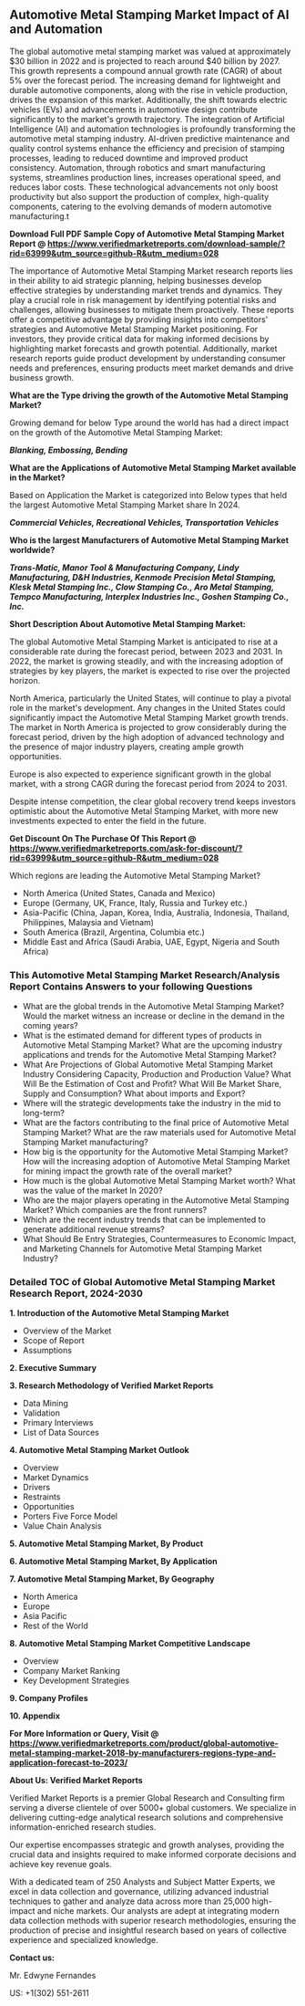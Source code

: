 <h2>Automotive Metal Stamping Market Impact of AI and Automation</h2>The global automotive metal stamping market was valued at approximately $30 billion in 2022 and is projected to reach around $40 billion by 2027. This growth represents a compound annual growth rate (CAGR) of about 5% over the forecast period. The increasing demand for lightweight and durable automotive components, along with the rise in vehicle production, drives the expansion of this market. Additionally, the shift towards electric vehicles (EVs) and advancements in automotive design contribute significantly to the market's growth trajectory. The integration of Artificial Intelligence (AI) and automation technologies is profoundly transforming the automotive metal stamping industry. AI-driven predictive maintenance and quality control systems enhance the efficiency and precision of stamping processes, leading to reduced downtime and improved product consistency. Automation, through robotics and smart manufacturing systems, streamlines production lines, increases operational speed, and reduces labor costs. These technological advancements not only boost productivity but also support the production of complex, high-quality components, catering to the evolving demands of modern automotive manufacturing.t</p><p id="" class=""><strong>Download Full PDF Sample Copy of Automotive Metal Stamping Market Report @ <a href="https://www.verifiedmarketreports.com/download-sample/?rid=63999&utm_source=github-R&utm_medium=028" target="_blank">https://www.verifiedmarketreports.com/download-sample/?rid=63999&utm_source=github-R&utm_medium=028</a></strong></p><p>The importance of&nbsp;Automotive Metal Stamping Market research reports lies in their ability to aid strategic planning, helping businesses develop effective strategies by understanding market trends and dynamics. They play a crucial role in risk management by identifying potential risks and challenges, allowing businesses to mitigate them proactively. These reports offer a competitive advantage by providing insights into competitors' strategies and Automotive Metal Stamping Market positioning. For investors, they provide critical data for making informed decisions by highlighting market forecasts and growth potential. Additionally, market research reports guide product development by understanding consumer needs and preferences, ensuring products meet market demands and drive business growth.</p><p><strong>What are the&nbsp;Type driving the growth of the Automotive Metal Stamping Market?</strong></p><p id="" class="">Growing demand for below Type around the world has had a direct impact on the growth of the Automotive Metal Stamping Market:</p><em><strong>Blanking, Embossing, Bending</strong></em></p><strong>What are the&nbsp;Applications&nbsp;of Automotive Metal Stamping Market available in the Market?</strong></p><p id="" class="">Based on Application the Market is categorized into Below types that held the largest Automotive Metal Stamping Market share In 2024.</p><em><strong>Commercial Vehicles, Recreational Vehicles, Transportation Vehicles</strong></em></p><strong>Who is the largest Manufacturers of Automotive Metal Stamping Market worldwide?</strong></p><p><em><strong>Trans-Matic, Manor Tool & Manufacturing Company, Lindy Manufacturing, D&H Industries, Kenmode Precision Metal Stamping, Klesk Metal Stamping Inc., Clow Stamping Co., Aro Metal Stamping, Tempco Manufacturing, Interplex Industries Inc., Goshen Stamping Co., Inc.</strong></em></p><p id="" class=""><strong>Short Description About Automotive Metal Stamping Market:</strong></p><p>The global Automotive Metal Stamping Market is anticipated to rise at a considerable rate during the forecast period, between 2023 and 2031. In 2022, the market is growing steadily, and with the increasing adoption of strategies by key players, the market is expected to rise over the projected horizon.</p><p>North America, particularly the United States, will continue to play a pivotal role in the market's development. Any changes in the United States could significantly impact the Automotive Metal Stamping Market growth trends. The market in North America is projected to grow considerably during the forecast period, driven by the high adoption of advanced technology and the presence of major industry players, creating ample growth opportunities.</p><p>Europe is also expected to experience significant growth in the global market, with a strong CAGR during the forecast period from 2024 to 2031.</p><p>Despite intense competition, the clear global recovery trend keeps investors optimistic about the Automotive Metal Stamping Market, with more new investments expected to enter the field in the future.</p><p id="" class=""><strong>Get Discount On The Purchase Of This Report @ <a href="https://www.verifiedmarketreports.com/ask-for-discount/?rid=63999&utm_source=github-R&utm_medium=028" target="_blank">https://www.verifiedmarketreports.com/ask-for-discount/?rid=63999&utm_source=github-R&utm_medium=028</a></strong></p>Which regions are leading the Automotive Metal Stamping Market?</p><ul><li>North America (United States, Canada and Mexico)</li><li>Europe (Germany, UK, France, Italy, Russia and Turkey etc.)</li><li>Asia-Pacific (China, Japan, Korea, India, Australia, Indonesia, Thailand, Philippines, Malaysia and Vietnam)</li><li>South America (Brazil, Argentina, Columbia etc.)</li><li>Middle East and Africa (Saudi Arabia, UAE, Egypt, Nigeria and South Africa)</li></ul><h3 id="" class="">This Automotive Metal Stamping Market Research/Analysis Report Contains Answers to your following Questions</h3><ul><li>What are the global trends in the Automotive Metal Stamping Market? Would the market witness an increase or decline in the demand in the coming years?</li><li>What is the estimated demand for different types of products in Automotive Metal Stamping Market? What are the upcoming industry applications and trends for the Automotive Metal Stamping Market?</li><li>What Are Projections of Global Automotive Metal Stamping Market Industry Considering Capacity, Production and Production Value? What Will Be the Estimation of Cost and Profit? What Will Be Market Share, Supply and Consumption? What about imports and Export?</li><li>Where will the strategic developments take the industry in the mid to long-term?</li><li>What are the factors contributing to the final price of Automotive Metal Stamping Market? What are the raw materials used for Automotive Metal Stamping Market manufacturing?</li><li>How big is the opportunity for the Automotive Metal Stamping Market? How will the increasing adoption of Automotive Metal Stamping Market for mining impact the growth rate of the overall market?</li><li>How much is the global Automotive Metal Stamping Market worth? What was the value of the market In 2020?</li><li>Who are the major players operating in the Automotive Metal Stamping Market? Which companies are the front runners?</li><li>Which are the recent industry trends that can be implemented to generate additional revenue streams?</li><li>What Should Be Entry Strategies, Countermeasures to Economic Impact, and Marketing Channels for Automotive Metal Stamping Market Industry?</li></ul><h3 id="" class="">Detailed TOC of Global Automotive Metal Stamping Market Research Report, 2024-2030</h3><p id="" class=""><strong>1. Introduction of the Automotive Metal Stamping Market</strong></p><ul><li>Overview of the Market</li><li>Scope of Report</li><li>Assumptions</li></ul><p id="" class=""><strong>2. Executive Summary</strong></p><p id="" class=""><strong>3. Research Methodology of Verified Market Reports</strong></p><ul><li>Data Mining</li><li>Validation</li><li>Primary Interviews</li><li>List of Data Sources</li></ul><p id="" class=""><strong>4. Automotive Metal Stamping Market Outlook</strong></p><ul><li>Overview</li><li>Market Dynamics</li><li>Drivers</li><li>Restraints</li><li>Opportunities</li><li>Porters Five Force Model</li><li>Value Chain Analysis</li></ul><p id="" class=""><strong>5. Automotive Metal Stamping Market, By Product</strong></p><p id="" class=""><strong>6. Automotive Metal Stamping Market, By Application</strong></p><p id="" class=""><strong>7. Automotive Metal Stamping Market, By Geography</strong></p><ul><li>North America</li><li>Europe</li><li>Asia Pacific</li><li>Rest of the World</li></ul><p id="" class=""><strong>8. Automotive Metal Stamping Market Competitive Landscape</strong></p><ul><li>Overview</li><li>Company Market Ranking</li><li>Key Development Strategies</li></ul><p id="" class=""><strong>9. Company Profiles</strong></p><p id="" class=""><strong>10. Appendix</strong></p><p id="" class=""><strong>For More Information or Query, Visit @ <a href="https://www.verifiedmarketreports.com/product/global-automotive-metal-stamping-market-2018-by-manufacturers-regions-type-and-application-forecast-to-2023/" target="_blank">https://www.verifiedmarketreports.com/product/global-automotive-metal-stamping-market-2018-by-manufacturers-regions-type-and-application-forecast-to-2023/</a></strong></p><p id="" class=""><strong>About Us: Verified Market Reports</strong></p><p id="" class="">Verified Market Reports is a premier Global Research and Consulting firm serving a diverse clientele of over 5000+ global customers. We specialize in delivering cutting-edge analytical research solutions and comprehensive information-enriched research studies.</p><p id="" class="">Our expertise encompasses strategic and growth analyses, providing the crucial data and insights required to make informed corporate decisions and achieve key revenue goals.</p><p id="" class="">With a dedicated team of 250 Analysts and Subject Matter Experts, we excel in data collection and governance, utilizing advanced industrial techniques to gather and analyze data across more than 25,000 high-impact and niche markets. Our analysts are adept at integrating modern data collection methods with superior research methodologies, ensuring the production of precise and insightful research based on years of collective experience and specialized knowledge.</p><p id="" class=""><strong>Contact us:</strong></p><p id="" class="">Mr. Edwyne Fernandes</p><p id="" class="">US: +1(302) 551-2611</p>